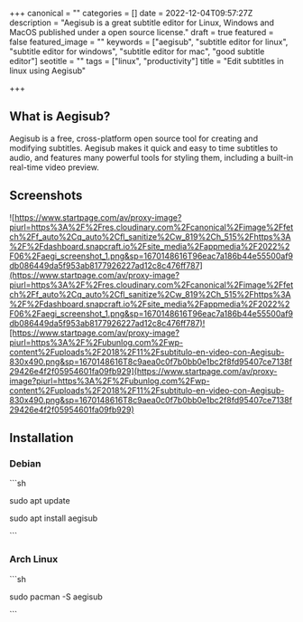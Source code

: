 +++
canonical = ""
categories = []
date = 2022-12-04T09:57:27Z
description = "Aegisub is a great subtitle editor for Linux, Windows and MacOS published under a open source license."
draft = true
featured = false
featured_image = ""
keywords = ["aegisub", "subtitle editor for linux", "subtitle editor for windows", "subtitle editor for mac", "good subtitle editor"]
seotitle = ""
tags = ["linux", "productivity"]
title = "Edit subtitles in linux using Aegisub"

+++
## What is Aegisub?

Aegisub is a free, cross-platform open source tool for creating and modifying subtitles. Aegisub makes it quick and easy to time subtitles to audio, and features many powerful tools for styling them, including a built-in real-time video preview.

## Screenshots

![https://www.startpage.com/av/proxy-image?piurl=https%3A%2F%2Fres.cloudinary.com%2Fcanonical%2Fimage%2Ffetch%2Ff_auto%2Cq_auto%2Cfl_sanitize%2Cw_819%2Ch_515%2Fhttps%3A%2F%2Fdashboard.snapcraft.io%2Fsite_media%2Fappmedia%2F2022%2F06%2Faegi_screenshot_1.png&sp=1670148616T96eac7a186b44e55500af9db086449da5f953ab8177926227ad12c8c476ff787](https://www.startpage.com/av/proxy-image?piurl=https%3A%2F%2Fres.cloudinary.com%2Fcanonical%2Fimage%2Ffetch%2Ff_auto%2Cq_auto%2Cfl_sanitize%2Cw_819%2Ch_515%2Fhttps%3A%2F%2Fdashboard.snapcraft.io%2Fsite_media%2Fappmedia%2F2022%2F06%2Faegi_screenshot_1.png&sp=1670148616T96eac7a186b44e55500af9db086449da5f953ab8177926227ad12c8c476ff787)![https://www.startpage.com/av/proxy-image?piurl=https%3A%2F%2Fubunlog.com%2Fwp-content%2Fuploads%2F2018%2F11%2Fsubtitulo-en-video-con-Aegisub-830x490.png&sp=1670148616T8c9aea0c0f7b0bb0e1bc2f8fd95407ce7138f29426e4f2f05954601fa09fb929](https://www.startpage.com/av/proxy-image?piurl=https%3A%2F%2Fubunlog.com%2Fwp-content%2Fuploads%2F2018%2F11%2Fsubtitulo-en-video-con-Aegisub-830x490.png&sp=1670148616T8c9aea0c0f7b0bb0e1bc2f8fd95407ce7138f29426e4f2f05954601fa09fb929)

## Installation

### Debian

\`\`\`sh

sudo apt update

sudo apt install aegisub

\`\`\`

### Arch Linux

\`\`\`sh

sudo pacman -S aegisub

\`\`\`
